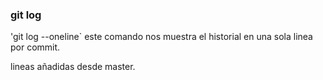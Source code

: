 ### git log

'git log --oneline`
este comando nos muestra el historial en una sola linea por commit.

lineas añadidas desde master. 
